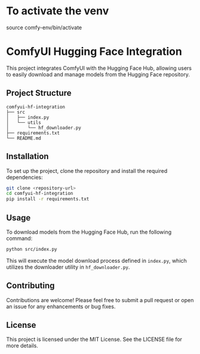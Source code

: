 # To activate the venv

source comfy-env/bin/activate 

# ComfyUI Hugging Face Integration

This project integrates ComfyUI with the Hugging Face Hub, allowing users to easily download and manage models from the Hugging Face repository.

## Project Structure

```
comfyui-hf-integration
├── src
│   ├── index.py
│   └── utils
│       └── hf_downloader.py
├── requirements.txt
└── README.md
```

## Installation

To set up the project, clone the repository and install the required dependencies:

```bash
git clone <repository-url>
cd comfyui-hf-integration
pip install -r requirements.txt
```

## Usage

To download models from the Hugging Face Hub, run the following command:

```bash
python src/index.py
```

This will execute the model download process defined in `index.py`, which utilizes the downloader utility in `hf_downloader.py`.

## Contributing

Contributions are welcome! Please feel free to submit a pull request or open an issue for any enhancements or bug fixes.

## License

This project is licensed under the MIT License. See the LICENSE file for more details.

